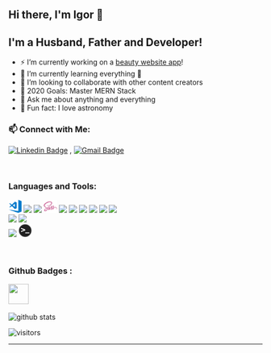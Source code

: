 ## Hi there, I'm Igor 👋

## I'm a Husband, Father and Developer!

-   ⚡ I’m currently working on a [beauty website app][website]!
-   🌱 I’m currently learning everything 🤣
-   👯 I’m looking to collaborate with other content creators
-   🥅 2020 Goals: Master MERN Stack
-   💬 Ask me about anything and everything
-   🔭 Fun fact: I love astronomy

### 📫 Connect with Me:

[![Linkedin Badge](https://img.shields.io/badge/-LinkedIn-blue?style=flat-square&logo=Linkedin&logoColor=white&link=https://www.linkedin.com/in/igor-hristov)](https://www.linkedin.com/in/igor-hristov/) , [![Gmail Badge](https://img.shields.io/badge/-Gmail-c14438?style=flat-square&logo=Gmail&logoColor=white&link=mailto:hristovigor@gmail.com)](mailto:hristovigor@gmail@gmail.com)

<br />

### Languages and Tools:

[<code><img alt="Visual Studio Code" width="26px" src="https://raw.githubusercontent.com/github/explore/80688e429a7d4ef2fca1e82350fe8e3517d3494d/topics/visual-studio-code/visual-studio-code.png" /></code>](https://github.com/igorhristov/javaScript/tree/master/WebsitesCodeTrain/)
[<code><img src="https://img.shields.io/badge/html5%20-%23E34F26.svg?&style=for-the-badge&logo=html5&logoColor=white"/></code>](https://igorhr.github.io/portfolio/htmlCSS/academy/homework/homework-7/index.html)
[<code><img src="https://img.shields.io/badge/css3%20-%231572B6.svg?&style=for-the-badge&logo=css3&logoColor=white"/></code>](https://igorhr.github.io/portfolio/htmlCSS/academy/homework/tributePage/index.html)
[<code><img alt="Sass" width="26px" src="https://raw.githubusercontent.com/github/explore/80688e429a7d4ef2fca1e82350fe8e3517d3494d/topics/sass/sass.png" /></code>](https://github.com/igorhristov/cart-app)
[<code><img src="https://img.shields.io/badge/bootstrap%20-%23563D7C.svg?&style=for-the-badge&logo=bootstrap&logoColor=white"/></code>](https://igorhr.github.io/)
[<code><img src="https://img.shields.io/badge/javascript%20-%23323330.svg?&style=for-the-badge&logo=javascript&logoColor=%23F7DF1E"/></code>](https://github.com/igorhristov/javaScript)
[<code><img src="https://img.shields.io/badge/react%20-%2320232a.svg?&style=for-the-badge&logo=react&logoColor=%2361DAFB"/></code>](https://react-blog-igor.herokuapp.com/)
[<code><img src="https://img.shields.io/badge/redux%20-%23593d88.svg?&style=for-the-badge&logo=redux&logoColor=white"/></code>](https://github.com/igorhristov/legendary-devs/)
[<code><img src="https://img.shields.io/badge/node.js%20-%2343853D.svg?&style=for-the-badge&logo=node.js&logoColor=white"/></code>](https://igorfullstack.herokuapp.com/)
[<code><img src="https://img.shields.io/badge/express.js%20-%23404d59.svg?&style=for-the-badge"/></code>](https://github.com/igorhristov/legendary-devs)
[<code>	<img src ="https://img.shields.io/badge/MongoDB-%234ea94b.svg?&style=for-the-badge&logo=mongodb&logoColor=white"/></code>](https://github.com/igorhristov/legendary-devs)
[<code><img src="https://img.shields.io/badge/github%20-%23121011.svg?&style=for-the-badge&logo=github&logoColor=white"/></code>](https://github.com/igorhristov)
<code>	<img src="https://img.shields.io/badge/git%20-%23F05033.svg?&style=for-the-badge&logo=git&logoColor=white"/></code>
<code><img height="26" src="https://raw.githubusercontent.com/github/explore/80688e429a7d4ef2fca1e82350fe8e3517d3494d/topics/terminal/terminal.png"/></code>

<br/>

### Github Badges :

<a href="https://archiveprogram.github.com/" target="_blank"><img src="https://raw.githubusercontent.com/acervenky/acervenky/master/assets/acbadge.gif" width="40" height="40"></a>

![github stats](https://github-readme-stats.vercel.app/api?username=igorhristov&show_icons=true)

![visitors](https://windard-visitor-badge.glitch.me/badge?page_id=igorhristov.github.profile)

---

[website]: https://igorhristov.github.io/RitualBeauty/
